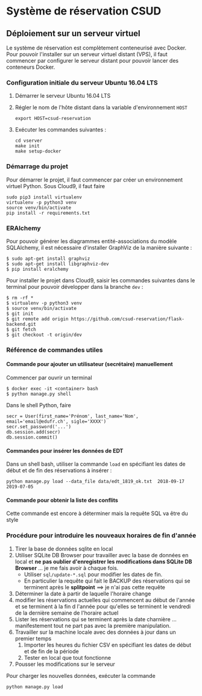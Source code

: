# Système de réservation CSUD

## Déploiement sur un serveur virtuel

Le système de réservation est complètement conteneurisé avec Docker. Pour pouvoir l'installer sur un serveur virtuel distant (VPS), il faut commencer par configurer le serveur distant pour pouvoir lancer des conteneurs Docker.

### Configuration initiale du serveur Ubuntu 16.04 LTS

1. Démarrer le serveur Ubuntu 16.04 LTS
2. Régler le nom de l'hôte distant dans la variable d'environnement `HOST`

   ```
   export HOST=csud-reservation
   ```

3. Exécuter les commandes suivantes :

   ```{bash}
   cd vserver
   make init
   make setup-docker
   ```

### Démarrage du projet

Pour démarrer le projet, il faut commencer par créer un environnement virtuel Python. Sous Cloud9, il faut faire

```{bash}
sudo pip3 install virtualenv
virtualenv -p python3 venv
source venv/bin/activate
pip install -r requirements.txt
```

### ERAlchemy

Pour pouvoir générer les diagrammes entité-associations du modèle SQLAlchemy, il est nécessaire d'installer GraphViz de la manière suivante :

```{bash}
$ sudo apt-get install graphviz
$ sudo apt-get install libgraphviz-dev
$ pip install eralchemy
```

Pour installer le projet dans Cloud9, saisir les commandes suivantes dans le terminal pour pouvoir développer dans la branche `dev` :

```{bash}
$ rm -rf *
$ virtualenv -p python3 venv
$ source venv/bin/activate
$ git init
$ git remote add origin https://github.com/csud-reservation/flask-backend.git
$ git fetch
$ git checkout -t origin/dev
```

### Référence de commandes utiles

#### Commande pour ajouter un utilisateur (secrétaire) manuellement

Commencer par ouvrir un terminal

```{bash}
$ docker exec -it <container> bash
$ python manage.py shell
```

Dans le shell Python, faire

```
secr = User(first_name='Prénom', last_name='Nom', email='email@edufr.ch', sigle='XXXX')
secr.set_password('...')
db.session.add(secr)
db.session.commit()
```

#### Commandes pour insérer les données de EDT

Dans un shell bash, utiliser la commande `load` en spécifiant les dates de début
et de fin des réservations à insérer :

```{bash}
python manage.py load --data_file data/edt_1819_ok.txt  2018-09-17 2019-07-05
```

#### Commande pour obtenir la liste des conflits

Cette commande est encore à déterminer mais la requête SQL va être du style

### Procédure pour introduire les nouveaux horaires de fin d'année

1.  Tirer la base de données sqlite en local
1.  Utiliser SQLite DB Browser pour travailler avec la base de données en local et **ne pas oublier d'enregistrer les modifications dans SQLite DB Browser** ... je me fais avoir à chaque fois.
    - Utiliser `sql/update-*.sql` pour modifier les dates de fin.
    - En particulier la requête qui fait le BACKUP des réservations qui se
      terminent après le **splitpoint** ==> je n'ai pas cette requête
1.  Déterminer la date à partir de laquelle l'horaire change
1.  modifier les réservations actuelles qui commencent au début de l'année et se terminent à la fin d l'année pour qu'elles se terminent le vendredi de la dernière semaine de l'horaire actuel
1.  Lister les réservations qui se terminent après la date charnière ... manifestement tout ne part pas avec la première manipulation.
1.  Travailler sur la machine locale avec des données à jour dans un premier temps
    1.  Importer les heures du fichier CSV en spécifiant les dates de début et de fin de la période
    1.  Tester en local que tout fonctionne
1.  Pousser les modifications sur le serveur


Pour charger les nouvelles données, exécuter la commande 

```bash
python manage.py load 
```
